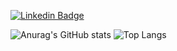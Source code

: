 
[![Linkedin Badge](https://img.shields.io/badge/-LinkedIn-blue?style=flat-square&logo=Linkedin&logoColor=white&link=https://www.linkedin.com/in/lenonoliveira//)](https://www.linkedin.com/in/lenonoliveira/)

![Anurag's GitHub stats](https://github-readme-stats.vercel.app/api?username=oliveiralenon)
![Top Langs](https://github-readme-stats.vercel.app/api/top-langs/?username=oliveiralenon&layout=compact)
